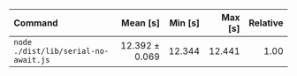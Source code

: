 | Command | Mean [s] | Min [s] | Max [s] | Relative |
|:---|---:|---:|---:|---:|
| `node ./dist/lib/serial-no-await.js` | 12.392 ± 0.069 | 12.344 | 12.441 | 1.00 |
